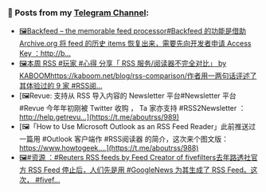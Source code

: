 ### 📰 Posts from my [Telegram Channel](https://t.me/s/aboutrss):
<!-- BLOG-POST-LIST:START -->
- [🖼Backfeed – the memorable feed processor#Backfeed 的功能是借助 Archive.org 将 feed 的历史 items 恢复出来，需要先向开发者申请 Access Key ：http://b...](https://t.me/aboutrss/991)
- [🖼本周 RSS #玩家 #心得 分享「 RSS 服务/阅读器不完全对比」 by KABOOMhttps://kaboom.net/blog/rss-comparison/作者用一两句话评述了其体验过的 9 家 #RSS阅...](https://t.me/aboutrss/990)
- [🖼Revue: 支持从 RSS 导入内容的 Newsletter 平台#Newsletter 平台 #Revue 今年年初刚被 Twitter 收购 ， Ta 家亦支持 #RSS2Newsletter ：http://help.getrevu...](https://t.me/aboutrss/989)
- [🖼「How to Use Microsoft Outlook as an RSS Feed Reader」此前推送过一篇用 #Outlook 客户端作 #RSS阅读器 的简介，这次来个图文版：https://www.howtogeek....](https://t.me/aboutrss/988)
- [🖼#资源 ：#Reuters RSS feeds by Feed Creator of fivefilters去年路透社官方 RSS Feed 停止后，人们先是用 #GoogleNews 为其生成了 RSS Feed。这次， #fivef...](https://t.me/aboutrss/987)
<!-- BLOG-POST-LIST:END -->

<!--
**AboutRSS/AboutRSS** is a ✨ _special_ ✨ repository because its `README.md` (this file) appears on your GitHub profile.

Here are some ideas to get you started:

- 🔭 I’m currently working on ...
- 🌱 I’m currently learning ...
- 👯 I’m looking to collaborate on ...
- 🤔 I’m looking for help with ...
- 💬 Ask me about ...
- 📫 How to reach me: ...
- 😄 Pronouns: ...
- ⚡ Fun fact: ...
-->
